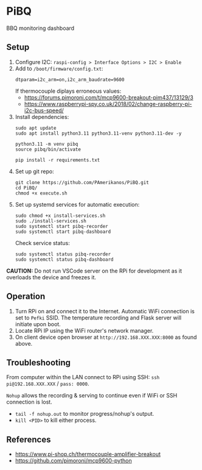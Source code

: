 # PiBQ
BBQ monitoring dashboard

## Setup
1. Configure I2C: `raspi-config > Interface Options > I2C > Enable`
2. Add to `/boot/firmware/config.txt`:
    ```
    dtparam=i2c_arm=on,i2c_arm_baudrate=9600
    ```
    If thermocouple diplays erroneous values:
    - https://forums.pimoroni.com/t/mcp9600-breakout-pim437/13129/3
    - https://www.raspberrypi-spy.co.uk/2018/02/change-raspberry-pi-i2c-bus-speed/
3. Install dependencies: 
    ```
    sudo apt update
    sudo apt install python3.11 python3.11-venv python3.11-dev -y
    
    python3.11 -m venv pibq
    source pibq/bin/activate

    pip install -r requirements.txt
    ```
4. Set up git repo:
    ```
    git clone https://github.com/PAmerikanos/PiBQ.git
    cd PiBQ/
    chmod +x execute.sh
    ```
5. Set up systemd services for automatic execution:
    ```
    sudo chmod +x install-services.sh
    sudo ./install-services.sh
    sudo systemctl start pibq-recorder
    sudo systemctl start pibq-dashboard
    ```
    Check service status:
    ```
    sudo systemctl status pibq-recorder
    sudo systemctl status pibq-dashboard
    ```

**CAUTION:** Do not run VSCode server on the RPi for development as it overloads the device and freezes it.

## Operation
1. Turn RPi on and connect it to the Internet. Automatic WiFi connection is set to `Pefki` SSID. The temperature recording and Flask server will initiate upon boot.
2. Locate RPi IP using the WiFi router's network manager.
3. On client device open browser at `http://192.168.XXX.XXX:8000` as found above.

## Troubleshooting
From computer within the LAN connect to RPi using SSH: `ssh pi@192.168.XXX.XXX` / `pass: 0000`.

`Nohup` allows the recording & serving to continue even if WiFi or SSH connection is lost.
- `tail -f nohup.out` to monitor progress/nohup's output.
- `kill <PID>` to kill either process.

## References
- https://www.pi-shop.ch/thermocouple-amplifier-breakout
- https://github.com/pimoroni/mcp9600-python
